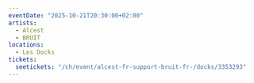 ```yaml
---
eventDate: "2025-10-21T20:30:00+02:00"
artists:
  - Alcest
  - BRUIT
locations:
  - Les Docks
tickets:
  seetickets: "/ch/event/alcest-fr-support-bruit-fr-/docks/3353293"
---
```

